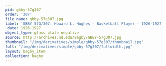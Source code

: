 ```yaml
---
pid: gbby-57g307
order: '307'
file_name: gbby-57g307.jpg
label: 'GBBY 57G/307: Howard L. Hughes - Basketball Player - 1926-1927'
_date: 1926-1927
object_type: glass plate negative
source: http://archives.nd.edu/Bagby/GBBY-57g307.jpg
thumbnail: "/img/derivatives/simple/gbby-57g307/thumbnail.jpg"
full: "/img/derivatives/simple/gbby-57g307/fullwidth.jpg"
layout: bagby_item
collection: bagby
---
```

